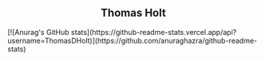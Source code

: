 <h2 align="center">
  Thomas Holt
</h2>
[![Anurag's GitHub stats](https://github-readme-stats.vercel.app/api?username=ThomasDHolt)](https://github.com/anuraghazra/github-readme-stats)
